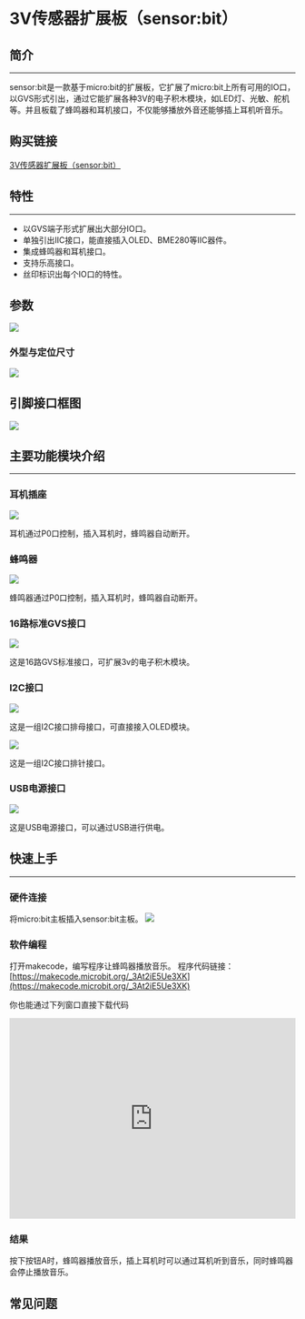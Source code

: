 # 3V传感器扩展板（sensor:bit）

## 简介
---

sensor:bit是一款基于micro:bit的扩展板，它扩展了micro:bit上所有可用的IO口，以GVS形式引出，通过它能扩展各种3V的电子积木模块，如LED灯、光敏、舵机等。并且板载了蜂鸣器和耳机接口，不仅能够播放外音还能够插上耳机听音乐。

## 购买链接
[3V传感器扩展板（sensor:bit）](https://item.taobao.com/item.htm?ft=t&id=572685991359)


## 特性 
---

- 以GVS端子形式扩展出大部分IO口。
- 单独引出IIC接口，能直接插入OLED、BME280等IIC器件。
- 集成蜂鸣器和耳机接口。
- 支持乐高接口。
- 丝印标识出每个IO口的特性。


## 参数

![](./images/0gP51cc.png)

### 外型与定位尺寸  
![](./images/gB0wNrj.png)

## 引脚接口框图
![](./images/GyigPRt.png)

## 主要功能模块介绍  
---  

### 耳机插座  
![](./images/0iA1JlU.png)

耳机通过P0口控制，插入耳机时，蜂鸣器自动断开。

### 蜂鸣器  
![](./images/TyBn9U6.png)

蜂鸣器通过P0口控制，插入耳机时，蜂鸣器自动断开。

### 16路标准GVS接口  
![](./images/lu64mbc.png)

这是16路GVS标准接口，可扩展3v的电子积木模块。

### I2C接口
![](./images/AzBhRRS.png)

这是一组I2C接口排母接口，可直接接入OLED模块。

![](./images/VEl3AeH.png)

这是一组I2C接口排针接口。

### USB电源接口
![](./images/sensor_bit_01.png)

这是USB电源接口，可以通过USB进行供电。



## 快速上手  
---  

### 硬件连接  

将micro:bit主板插入sensor:bit主板。
![](./images/WLLJgP2.jpg)

### 软件编程  

打开makecode，编写程序让蜂鸣器播放音乐。
程序代码链接：[https://makecode.microbit.org/_3At2iE5Ue3XK](https://makecode.microbit.org/_3At2iE5Ue3XK)

你也能通过下列窗口直接下载代码
<div style="position:relative;height:0;padding-bottom:70%;overflow:hidden;"><iframe style="position:absolute;top:0;left:0;width:100%;height:100%;" src="https://makecode.microbit.org/#pub:_3At2iE5Ue3XK" frameborder="0" sandbox="allow-popups allow-forms allow-scripts allow-same-origin"></iframe></div>

### 结果  

按下按钮A时，蜂鸣器播放音乐，插上耳机时可以通过耳机听到音乐，同时蜂鸣器会停止播放音乐。

## 常见问题
